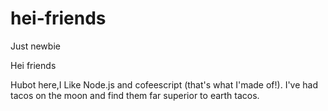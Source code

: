 # hei-friends
Just newbie

Hei friends

Hubot here,I Like Node.js and cofeescript (that's what I'made of!).
I've had tacos on the moon and find them far superior to earth tacos.
